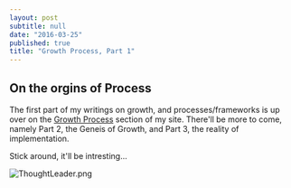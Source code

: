 ```yaml
---
layout: post
subtitle: null
date: "2016-03-25"
published: true
title: "Growth Process, Part 1"
---
```


## On the orgins of Process

The first part of my writings on growth, and processes/frameworks is up over on the [Growth Process](http://allenhinkelman.com/growthprocess/) section of my site. There'll be more to come, namely Part 2, the Geneis of Growth, and Part 3, the reality of implementation. 

Stick around, it'll be intresting...

![ThoughtLeader.png]({{site.baseurl}}/img/ThoughtLeader.png)